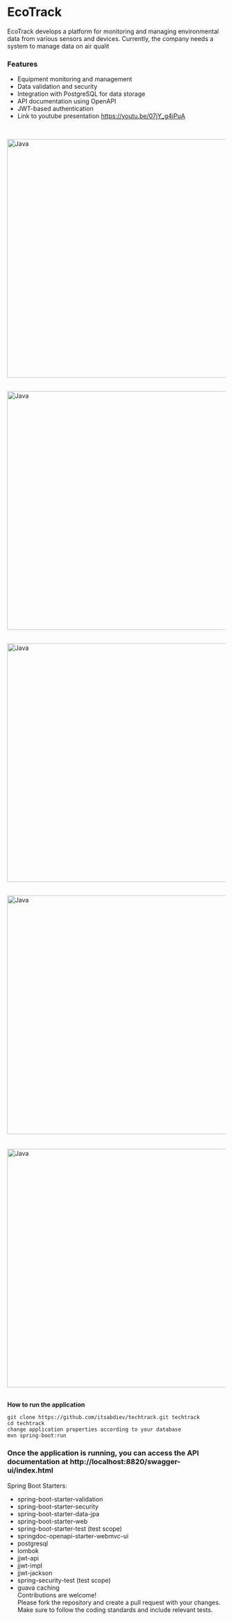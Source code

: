 # EcoTrack
EcoTrack develops a platform for monitoring and managing environmental data from various sensors and devices. Currently, the company needs a system to manage data on air qualit


### Features
* Equipment monitoring and management
* Data validation and security
* Integration with PostgreSQL for data storage
* API documentation using OpenAPI
* JWT-based authentication <br>
* Link to youtube presentation https://youtu.be/07jY_g4iPuA 
<br>

<img align="center" alt="Java " width="550px" src="https://res.cloudinary.com/software-updater/image/upload/v1717343280/%D0%A1%D0%BD%D0%B8%D0%BC%D0%BE%D0%BA_%D1%8D%D0%BA%D1%80%D0%B0%D0%BD%D0%B0_2024-06-02_214724_nmozym.png" />  <br />
    <br />

<img align="center" alt="Java " width="550px" src="https://res.cloudinary.com/software-updater/image/upload/v1717343280/%D0%A1%D0%BD%D0%B8%D0%BC%D0%BE%D0%BA_%D1%8D%D0%BA%D1%80%D0%B0%D0%BD%D0%B0_2024-06-02_214709_ezshrf.png" />  <br />
    <br />

<img align="center" alt="Java " width="550px" src="https://res.cloudinary.com/software-updater/image/upload/v1717343280/%D0%A1%D0%BD%D0%B8%D0%BC%D0%BE%D0%BA_%D1%8D%D0%BA%D1%80%D0%B0%D0%BD%D0%B0_2024-06-02_214742_ssdtal.png" />  <br />
    <br /> 

<img align="center" alt="Java " width="550px" src="https://res.cloudinary.com/software-updater/image/upload/v1717343280/%D0%A1%D0%BD%D0%B8%D0%BC%D0%BE%D0%BA_%D1%8D%D0%BA%D1%80%D0%B0%D0%BD%D0%B0_2024-06-02_214652_fwjtm5.png" />  <br />
    <br />     
<img align="center" alt="Java " width="550px" src="" />  <br />
    <br />   

    
**How to run the application**
```
git clone https://github.com/itsabdiev/techtrack.git techtrack
cd techtrack
change application properties according to your database
mvn spring-boot:run 
```

### Once the application is running, you can access the API documentation at http://localhost:8820/swagger-ui/index.html

Spring Boot Starters:
* spring-boot-starter-validation
* spring-boot-starter-security
* spring-boot-starter-data-jpa
* spring-boot-starter-web
* spring-boot-starter-test (test scope)
* springdoc-openapi-starter-webmvc-ui
* postgresql
* lombok
* jjwt-api
* jjwt-impl
* jjwt-jackson
* spring-security-test (test scope)
* guava caching <br>
Contributions are welcome! </br> Please fork the repository and create a pull request with your changes. Make sure to follow the coding standards and include relevant tests.
